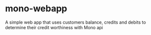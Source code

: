 # mono-webapp
A simple web app that uses customers balance, credits and debits to  determine their credit worthiness with Mono api
